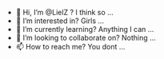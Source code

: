 - 👋 Hi, I’m @LielZ ? I think so ...
- 👀 I’m interested in? Girls ...
- 🌱 I’m currently learning? Anything I can ...
- 💞️ I’m looking to collaborate on? Nothing ...
- 📫 How to reach me? You dont ...

